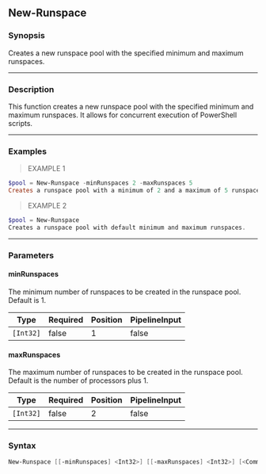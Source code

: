 New-Runspace
------------

### Synopsis
Creates a new runspace pool with the specified minimum and maximum runspaces.

---

### Description

This function creates a new runspace pool with the specified minimum and maximum runspaces. It allows for concurrent execution of PowerShell scripts.

---

### Examples
> EXAMPLE 1

```PowerShell
$pool = New-Runspace -minRunspaces 2 -maxRunspaces 5
Creates a runspace pool with a minimum of 2 and a maximum of 5 runspaces.
```
> EXAMPLE 2

```PowerShell
$pool = New-Runspace
Creates a runspace pool with default minimum and maximum runspaces.
```

---

### Parameters
#### **minRunspaces**
The minimum number of runspaces to be created in the runspace pool. Default is 1.

|Type     |Required|Position|PipelineInput|
|---------|--------|--------|-------------|
|`[Int32]`|false   |1       |false        |

#### **maxRunspaces**
The maximum number of runspaces to be created in the runspace pool. Default is the number of processors plus 1.

|Type     |Required|Position|PipelineInput|
|---------|--------|--------|-------------|
|`[Int32]`|false   |2       |false        |

---

### Syntax
```PowerShell
New-Runspace [[-minRunspaces] <Int32>] [[-maxRunspaces] <Int32>] [<CommonParameters>]
```

